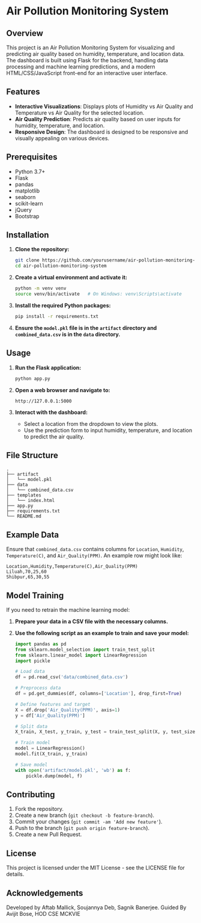 # Air Pollution Monitoring System

## Overview

This project is an Air Pollution Monitoring System for visualizing and predicting air quality based on humidity, temperature, and location data. The dashboard is built using Flask for the backend, handling data processing and machine learning predictions, and a modern HTML/CSS/JavaScript front-end for an interactive user interface.

## Features

- **Interactive Visualizations**: Displays plots of Humidity vs Air Quality and Temperature vs Air Quality for the selected location.
- **Air Quality Prediction**: Predicts air quality based on user inputs for humidity, temperature, and location.
- **Responsive Design**: The dashboard is designed to be responsive and visually appealing on various devices.

## Prerequisites

- Python 3.7+
- Flask
- pandas
- matplotlib
- seaborn
- scikit-learn
- jQuery
- Bootstrap

## Installation

1. **Clone the repository:**

   ```bash
   git clone https://github.com/yourusername/air-pollution-monitoring-system.git
   cd air-pollution-monitoring-system
   ```

2. **Create a virtual environment and activate it:**

   ```bash
   python -m venv venv
   source venv/bin/activate   # On Windows: venv\Scripts\activate
   ```

3. **Install the required Python packages:**

   ```bash
   pip install -r requirements.txt
   ```

4. **Ensure the `model.pkl` file is in the `artifact` directory and `combined_data.csv` is in the `data` directory.**

## Usage

1. **Run the Flask application:**

   ```bash
   python app.py
   ```

2. **Open a web browser and navigate to:**

   ```
   http://127.0.0.1:5000
   ```

3. **Interact with the dashboard:**

   - Select a location from the dropdown to view the plots.
   - Use the prediction form to input humidity, temperature, and location to predict the air quality.

## File Structure

```
.
├── artifact
│   └── model.pkl
├── data
│   └── combined_data.csv
├── templates
│   └── index.html
├── app.py
├── requirements.txt
└── README.md
```

## Example Data

Ensure that `combined_data.csv` contains columns for `Location`, `Humidity`, `Temperature(C)`, and `Air_Quality(PPM)`. An example row might look like:

```
Location,Humidity,Temperature(C),Air_Quality(PPM)
Liluah,70,25,60
Shibpur,65,30,55
```

## Model Training

If you need to retrain the machine learning model:

1. **Prepare your data in a CSV file with the necessary columns.**
2. **Use the following script as an example to train and save your model:**

   ```python
   import pandas as pd
   from sklearn.model_selection import train_test_split
   from sklearn.linear_model import LinearRegression
   import pickle

   # Load data
   df = pd.read_csv('data/combined_data.csv')

   # Preprocess data
   df = pd.get_dummies(df, columns=['Location'], drop_first=True)

   # Define features and target
   X = df.drop('Air_Quality(PPM)', axis=1)
   y = df['Air_Quality(PPM)']

   # Split data
   X_train, X_test, y_train, y_test = train_test_split(X, y, test_size=0.2, random_state=42)

   # Train model
   model = LinearRegression()
   model.fit(X_train, y_train)

   # Save model
   with open('artifact/model.pkl', 'wb') as f:
       pickle.dump(model, f)
   ```

## Contributing

1. Fork the repository.
2. Create a new branch (`git checkout -b feature-branch`).
3. Commit your changes (`git commit -am 'Add new feature'`).
4. Push to the branch (`git push origin feature-branch`).
5. Create a new Pull Request.

## License

This project is licensed under the MIT License - see the LICENSE file for details.

## Acknowledgements

Developed by Aftab Mallick, Soujannya Deb, Sagnik Banerjee.
Guided By Avijit Bose, HOD CSE MCKVIE

